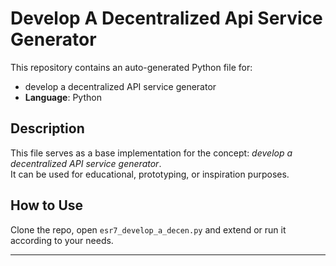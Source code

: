 # Develop A Decentralized Api Service Generator

This repository contains an auto-generated Python file for:

- develop a decentralized API service generator
- **Language**: Python

## Description

This file serves as a base implementation for the concept: *develop a decentralized API service generator*.  
It can be used for educational, prototyping, or inspiration purposes.

## How to Use

Clone the repo, open `esr7_develop_a_decen.py` and extend or run it according to your needs.

---


